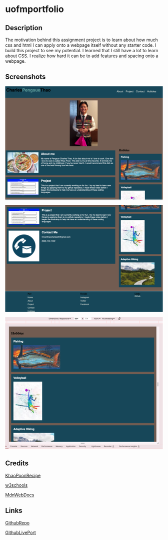 # uofmportfolio

## Description

The motivation behind this assignment project is to learn about how much css and html I can apply onto a webpage itself without any starter code. I build this project to see my potential. I learned that I still have a lot to learn about CSS. I realize how hard it can be to add features and spacing onto a webpage.

## Screenshots
![UofMPortfolio](/images/Headerscreenshot.png)

![FooterPortfolio](/images/Footerscreenshot.png)

![MediaQuerySection](/images/Mediaquery.png)

## Credits

[KhaoPoonRecipe](https://chawjcreations.com/khaub-poob-red-curry-chicken-noodle-soup/)

[w3schools](https://www.w3schools.com/)

[MdnWebDocs](https://developer.mozilla.org/en-US/)

## Links

[GithubRepo](https://github.com/PengsueT/uofmportfolio)

[GithubLivePort]()
